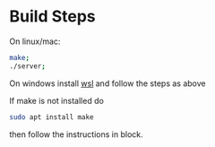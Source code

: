 # Build Steps

On linux/mac:

```bash
make;
./server;
```

On windows install  [wsl](https://learn.microsoft.com/en-us/windows/wsl/install)
and follow the steps as above


If make is not installed do
```bash
sudo apt install make
```
then follow the instructions in block.
